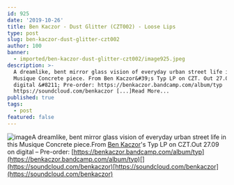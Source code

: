 ```yaml
---
id: 925
date: '2019-10-26'
title: Ben Kaczor - Dust Glitter (CZT002) - Loose Lips
type: post
slug: ben-kaczor-dust-glitter-czt002
author: 100
banner:
  - imported/ben-kaczor-dust-glitter-czt002/image925.jpeg
description: >-
  A dreamlike, bent mirror glass vision of everyday urban street life in this
  Musique Concrete piece. From Ben Kaczor&#39;s Typ LP on CZT. Out 27.09 on
  digital &#8211; Pre-order: https://benkaczor.bandcamp.com/album/typ
  https://soundcloud.com/benkaczor [...]Read More...
published: true
tags:
  - post
featured: false
---
```

![image](../imported/ben-kaczor-dust-glitter-czt002/image925.jpeg)A dreamlike, bent mirror glass vision of everyday urban street life in this Musique Concrete piece.From [Ben Kaczor](https://benkaczor.bandcamp.com)'s Typ LP on CZT.Out 27.09 on digital – Pre-order: [](https://benkaczor.bandcamp.com/album/typ)[https://benkaczor.bandcamp.com/album/typ](https://benkaczor.bandcamp.com/album/typ)[](https://soundcloud.com/benkaczor)[https://soundcloud.com/benkaczor](https://soundcloud.com/benkaczor)